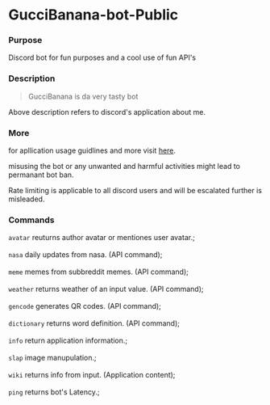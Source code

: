 # GucciBanana-bot-Public

### Purpose

Discord bot for fun purposes and a cool use of fun API's

### Description

> GucciBanana is da very tasty bot

Above description refers to discord's application about me.

### More

for apllication usage guidlines and more visit [here](https://discord.com/guidelines). 

misusing the bot or any unwanted and harmful activities might lead to permanant bot ban.

Rate limiting is applicable to all discord users and will be escalated further is misleaded.


### Commands

`avatar` reuturns author avatar or mentiones user avatar.;<br>
<br>
`nasa` daily updates from nasa. (API command);<br>
<br>
`meme` memes from subbreddit memes. (API command);<br>
<br>
`weather` returns weather of an input value. (API command);<br>
<br>
`gencode` generates QR codes. (API command);<br>
<br>
`dictionary` returns word definition. (API command);<br>
<br>
`info` return application information.; <br>
<br>
`slap` image manupulation.;<br>
<br>
`wiki` returns info from input. (Application content);<br>
<br>
`ping` returns bot's Latency.;<br>

